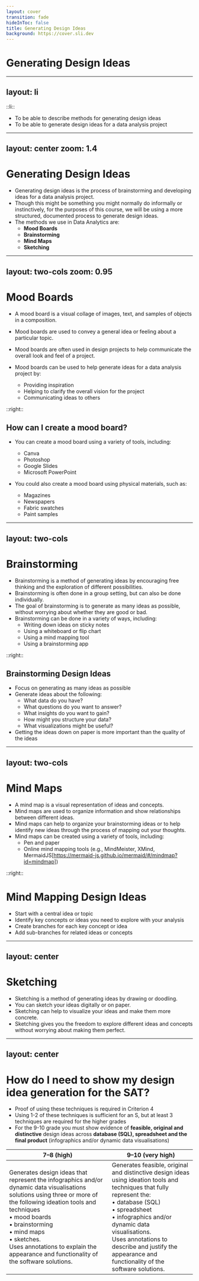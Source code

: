 ```yaml
---
layout: cover
transition: fade
hideInToc: false
title: Generating Design Ideas
background: https://cover.sli.dev
---
```


# Generating Design Ideas

---
layout: li
---

::li::
- To be able to describe methods for generating design ideas
- To be able to generate design ideas for a data analysis project

---
layout: center
zoom: 1.4
---

# Generating Design Ideas

- Generating design ideas is the process of brainstorming and developing ideas for a data analysis project.
- Though this might be something you might normally do informally or instinctively, for the purposes of this course, we will be using a more structured, documented process to generate design ideas.
- The methods we use in Data Analytics are:
    - **Mood Boards**
    - **Brainstorming**
    - **Mind Maps**
    - **Sketching**

---
layout: two-cols
zoom: 0.95
---

# Mood Boards

- A mood board is a visual collage of images, text, and samples of objects in a composition.
- Mood boards are used to convey a general idea or feeling about a particular topic.
- Mood boards are often used in design projects to help communicate the overall look and feel of a project.

- Mood boards can be used to help generate ideas for a data analysis project by:
    - Providing inspiration
    - Helping to clarify the overall vision for the project
    - Communicating ideas to others

::right::

## How can I create a mood board?

- You can create a mood board using a variety of tools, including:
    - Canva
    - Photoshop
    - Google Slides
    - Microsoft PowerPoint

- You could also create a mood board using physical materials, such as:
    - Magazines
    - Newspapers
    - Fabric swatches
    - Paint samples

---
layout: two-cols
---

# Brainstorming

- Brainstorming is a method of generating ideas by encouraging free thinking and the exploration of different possibilities.
- Brainstorming is often done in a group setting, but can also be done individually.
- The goal of brainstorming is to generate as many ideas as possible, without worrying about whether they are good or bad.
- Brainstorming can be done in a variety of ways, including:
    - Writing down ideas on sticky notes
    - Using a whiteboard or flip chart
    - Using a mind mapping tool
    - Using a brainstorming app

::right::

## Brainstorming Design Ideas

- Focus on generating as many ideas as possible
- Generate ideas about the following:
    - What data do you have?
    - What questions do you want to answer?
    - What insights do you want to gain?
    - How might you structure your data?
    - What visualizations might be useful?
- Getting the ideas down on paper is more important than the quality of the ideas

---
layout: two-cols
---

# Mind Maps

- A mind map is a visual representation of ideas and concepts.
- Mind maps are used to organize information and show relationships between different ideas.
- Mind maps can help to organize your brainstorming ideas or to help identify new ideas through the process of mapping out your thoughts.
- Mind maps can be created using a variety of tools, including:
    - Pen and paper
    - Online mind mapping tools (e.g., MindMeister, XMind, MermaidJS[https://mermaid-js.github.io/mermaid/#/mindmap?id=mindmap])

::right::

# Mind Mapping Design Ideas

- Start with a central idea or topic
- Identify key concepts or ideas you need to explore with your analysis
- Create branches for each key concept or idea
- Add sub-branches for related ideas or concepts

---
layout: center
---

# Sketching

- Sketching is a method of generating ideas by drawing or doodling.
- You can sketch your ideas digitally or on paper.
- Sketching can help to visualize your ideas and make them more concrete.
- Sketching gives you the freedom to explore different ideas and concepts without worrying about making them perfect.

---
layout: center
---

# How do I need to show my design idea generation for the SAT?

- Proof of using these techniques is required in Criterion 4
- Using 1-2 of these techniques is sufficient for an S, but at least 3 techniques are required for the higher grades
- For the 9-10 grade you must show evidence of **feasible, original and distinctive** design ideas across **database (SQL), spreadsheet and the final product** (infographics and/or dynamic data visualisations)

|7–8 (high) | 9–10 (very high) |
|---|---|
| Generates design ideas that represent the infographics and/or dynamic data visualisations solutions using three or more of the following ideation tools and techniques  <br> • mood boards <br> • brainstorming <br> • mind maps <br> • sketches. <br> Uses annotations to explain the appearance and functionality of the software solutions. |  Generates feasible, original and distinctive design ideas using ideation tools and techniques that fully represent the: <br> • database (SQL) <br> • spreadsheet <br> • infographics and/or dynamic data visualisations. <br> Uses annotations to describe and justify the appearance and functionality of the software solutions. |


